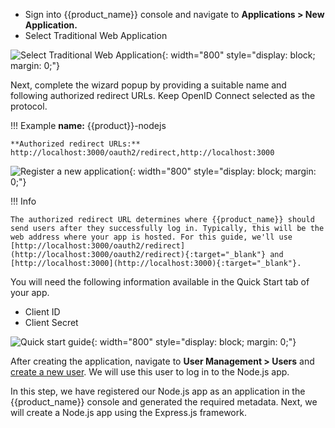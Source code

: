 
* Sign into {{product_name}} console and navigate to **Applications > New Application.**
* Select Traditional Web Application

![Select Traditional Web Application]({{base_path}}/assets/img/complete-guides/nodejs/image5.png){: width="800" style="display: block; margin: 0;"}  
  
Next, complete the wizard popup by providing a suitable name and following authorized redirect URLs. Keep OpenID Connect selected as the protocol.

!!! Example
    **name:** {{product}}-nodejs

    **Authorized redirect URLs:** http://localhost:3000/oauth2/redirect,http://localhost:3000

![Register a new application]({{base_path}}/assets/img/complete-guides/nodejs/image8.png){: width="800" style="display: block; margin: 0;"}

!!! Info

    The authorized redirect URL determines where {{product_name}} should send users after they successfully log in. Typically, this will be the web address where your app is hosted. For this guide, we'll use [http://localhost:3000/oauth2/redirect](http://localhost:3000/oauth2/redirect){:target="_blank"} and [http://localhost:3000](http://localhost:3000){:target="_blank"}.
    
You will need the following information available in the Quick Start tab of your app.

* Client ID
* Client Secret

![Quick start guide]({{base_path}}/assets/img/complete-guides/nodejs/image9.png){: width="800" style="display: block; margin: 0;"}

After creating the application, navigate to **User Management > Users** and [create a new user](https://wso2.com/asgardeo/docs/guides/users/manage-users/#onboard-users). We will use this user to log in to the Node.js app.

In this step, we have registered our Node.js app as an application in the {{product_name}} console and generated the required metadata. Next, we will create a Node.js app using the Express.js framework.
